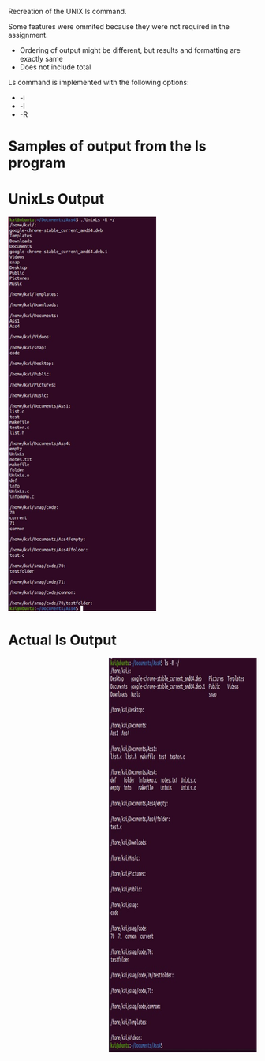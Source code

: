 Recreation of the UNIX ls command.

Some features were ommited because they were not required in the assignment.
  
* Ordering of output might be different, but results and formatting are exactly same
* Does not include total
  
Ls command is implemented with the following options: 

* -i 
* -l 
* -R
  
# Samples of output from the ls program

# UnixLs Output
<p align="left">
  <a href="https://github.com/RedDogClifford/Unix-Ls/">
    <img src="/Sample_Images/sample_output_1_part1.jpg" alt="sample_1" width="300" height="800">
  </a>
</p>

# Actual ls Output
<p align="right">
  <a href="https://github.com/RedDogClifford/Unix-Ls/">
    <img src="/Sample_Images/sample_output_1_part2.jpg" alt="sample_1" width="300" height="800">
  </a>
</p>
